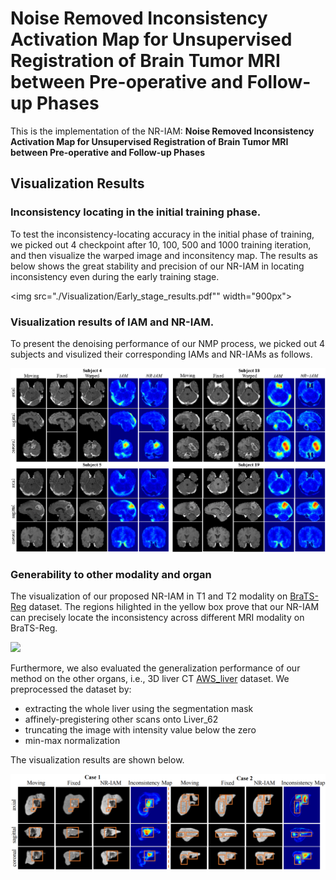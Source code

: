 # Noise Removed Inconsistency Activation Map for Unsupervised Registration of Brain Tumor MRI between Pre-operative and Follow-up Phases
This is the implementation of the NR-IAM: **Noise Removed Inconsistency Activation Map for Unsupervised Registration of Brain Tumor MRI between Pre-operative and Follow-up Phases** 

## Visualization Results
### Inconsistency locating in the initial training phase.
To test the inconsistency-locating accuracy in the initial phase of training, we picked out 4 checkpoint after 10, 100, 500 and 1000 training iteration, and then visualize the warped image and inconsitency map. The results as below shows the great stability and precision of our NR-IAM in locating inconsistency even during the early training stage.


<!-- <img src="./Visualization_results/Early_stage results.png" width="600px"> -->

<img src="./Visualization/Early_stage_results.pdf"" width="900px">

### Visualization results of IAM and NR-IAM.
To present the denoising performance of our NMP process, we picked out 4 subjects and visulized their corresponding IAMs and NR-IAMs as follows.

<img src="./Visualization_results/IAM&NR-IAM results.png" width="600px">

### Generability to other modality and organ
The visualization of our proposed NR-IAM in T1 and T2 modality on [BraTS-Reg](https://www.med.upenn.edu/cbica/brats-reg-challenge) dataset. The regions hilighted in the yellow box prove that our NR-IAM can precisely locate the inconsistency across different MRI modality on BraTS-Reg.

<img src="./Visualization_results/T1andT2_results.png" width="600px">

Furthermore, we also evaluated the generalization performance of our method on the other organs, i.e., 3D liver CT [AWS_liver](http://medicaldecathlon.com/dataaws/) dataset. We preprocessed the dataset by:
  - extracting the whole liver using the segmentation mask 
  - affinely-pregistering other scans onto Liver_62
  - truncating the image with intensity value below the zero
  - min-max normalization

The visualization results are shown below.

<img src="./Visualization_results/Liver_tumor_results.png" width="600px">
